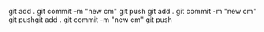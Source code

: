 git add . git commit -m "new cm" git push git add . git commit -m "new cm" git
pushgit add . git commit -m "new cm" git push
